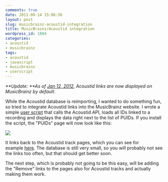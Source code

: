 ```yaml
---
comments: true
date: 2011-08-14 15:06:56
layout: post
slug: musicbrainz-acoustid-integration
title: MusicBrainz/Acoustid integration
wordpress_id: 1604
categories:
- acoustid
- musicbrainz
tags:
- acoustid
- javascript
- musicbrainz
- userscript
---
```


_**Update: **As of [Jan 12, 2012](http://blog.musicbrainz.org/?p=1244), Acoustid links are now displayed on MusicBrainz by default._

While the Acoustid database is reimporting, I wanted to do something fun, so tried to integrate Acoustid links into the MusicBrainz website. I wrote a simple [user script](http://userscripts.org/scripts/show/110183) that calls the Acoustid API, loads all IDs linked to a recording and displays the data right next to the list of PUIDs. If you install the script, the "PUIDs" page will now look like this:

[![](http://oxygene.sk/lukas/blog/wp-content/uploads/mbacoustid-mb-300x230.png)](http://oxygene.sk/lukas/blog/wp-content/uploads/mbacoustid-mb.png)

It links back to the Acoustid track pages, which you can see for example [here](http://acoustid.org/track/c149da2b-91fb-4253-80fe-c9645fe8e92f). The database is still very small, so you will probably not see the links too often, but that should get better soon.

The next step, which is probably not going to be this easy, will be adding the "Remove" links to the pages also for Acoustid tracks and actually making them work.
